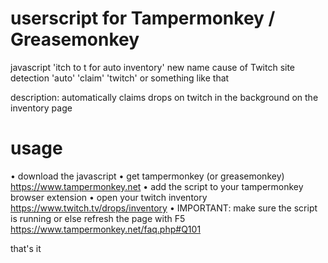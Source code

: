 # userscript for Tampermonkey / Greasemonkey

javascript 'itch to t for auto inventory'
new name cause of Twitch site detection 'auto' 'claim' 'twitch' or something like that

description:
automatically claims drops on twitch in the background on the inventory page

# usage

• download the javascript
• get tampermonkey (or greasemonkey) https://www.tampermonkey.net
• add the script to your tampermonkey browser extension
• open your twitch inventory https://www.twitch.tv/drops/inventory
• IMPORTANT: make sure the script is running or else refresh the page with F5 https://www.tampermonkey.net/faq.php#Q101

that's it